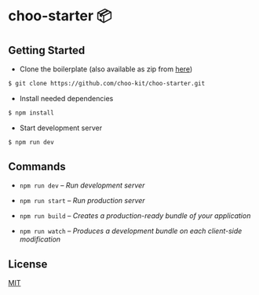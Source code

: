 # choo-starter :package:

## Getting Started

- Clone the boilerplate (also available as zip from [here](https://github.com/choo-kit/choo-starter/archive/master.zip))

```sh
$ git clone https://github.com/choo-kit/choo-starter.git
```

- Install needed dependencies

```sh
$ npm install
```

- Start development server

```sh
$ npm run dev
```

## Commands

- ``npm run dev`` – *Run development server*

- ``npm run start`` – *Run production server*

- ``npm run build`` – *Creates a production-ready bundle of your application*

- ``npm run watch`` – *Produces a development bundle on each client-side modification*

## License

[MIT](https://tldrlegal.com/license/mit-license)
